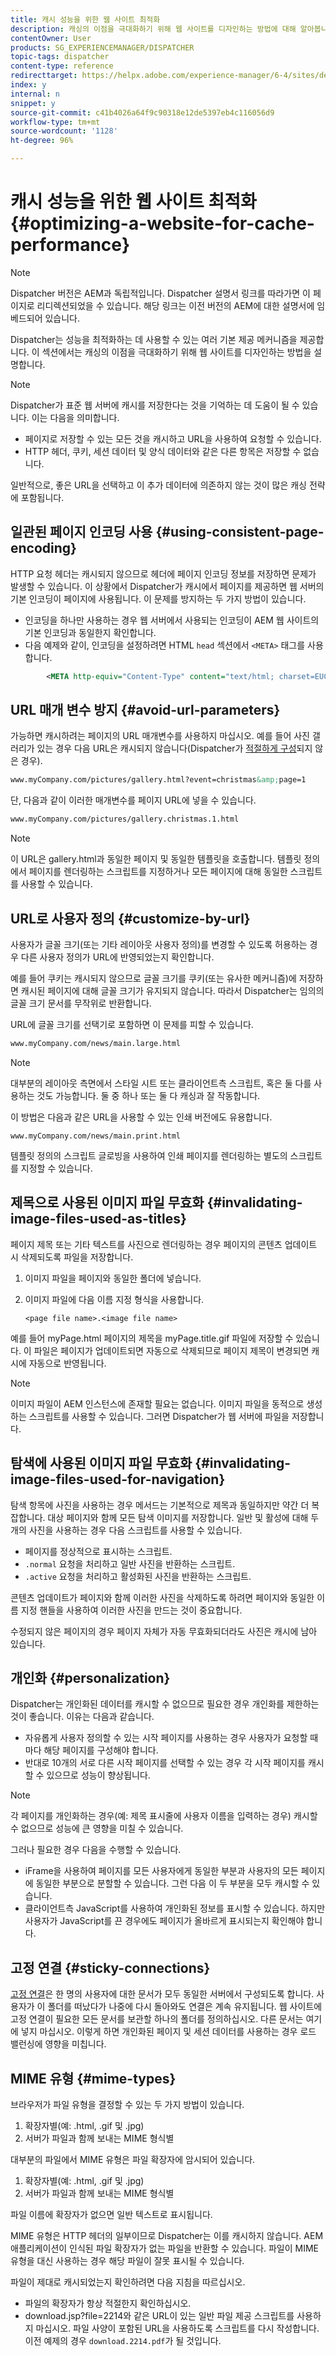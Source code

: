 ```yaml
---
title: 캐시 성능을 위한 웹 사이트 최적화
description: 캐싱의 이점을 극대화하기 위해 웹 사이트를 디자인하는 방법에 대해 알아봅니다.
contentOwner: User
products: SG_EXPERIENCEMANAGER/DISPATCHER
topic-tags: dispatcher
content-type: reference
redirecttarget: https://helpx.adobe.com/experience-manager/6-4/sites/deploying/using/configuring-performance.html
index: y
internal: n
snippet: y
source-git-commit: c41b4026a64f9c90318e12de5397eb4c116056d9
workflow-type: tm+mt
source-wordcount: '1128'
ht-degree: 96%

---
```



# 캐시 성능을 위한 웹 사이트 최적화 {#optimizing-a-website-for-cache-performance}

<!-- 

Comment Type: remark
Last Modified By: Silviu Raiman (raiman)
Last Modified Date: 2017-10-25T04:13:34.919-0400

<p>This is a redirect to /experience-manager/6-2/sites/deploying/using/configuring-performance.html</p>

 -->

>[!NOTE]
>
>Dispatcher 버전은 AEM과 독립적입니다. Dispatcher 설명서 링크를 따라가면 이 페이지로 리디렉션되었을 수 있습니다. 해당 링크는 이전 버전의 AEM에 대한 설명서에 임베드되어 있습니다.

Dispatcher는 성능을 최적화하는 데 사용할 수 있는 여러 기본 제공 메커니즘을 제공합니다. 이 섹션에서는 캐싱의 이점을 극대화하기 위해 웹 사이트를 디자인하는 방법을 설명합니다.

>[!NOTE]
>
>Dispatcher가 표준 웹 서버에 캐시를 저장한다는 것을 기억하는 데 도움이 될 수 있습니다. 이는 다음을 의미합니다.
>
>* 페이지로 저장할 수 있는 모든 것을 캐시하고 URL을 사용하여 요청할 수 있습니다.
>* HTTP 헤더, 쿠키, 세션 데이터 및 양식 데이터와 같은 다른 항목은 저장할 수 없습니다.
>
>일반적으로, 좋은 URL을 선택하고 이 추가 데이터에 의존하지 않는 것이 많은 캐싱 전략에 포함됩니다.

## 일관된 페이지 인코딩 사용 {#using-consistent-page-encoding}

HTTP 요청 헤더는 캐시되지 않으므로 헤더에 페이지 인코딩 정보를 저장하면 문제가 발생할 수 있습니다. 이 상황에서 Dispatcher가 캐시에서 페이지를 제공하면 웹 서버의 기본 인코딩이 페이지에 사용됩니다. 이 문제를 방지하는 두 가지 방법이 있습니다.

* 인코딩을 하나만 사용하는 경우 웹 서버에서 사용되는 인코딩이 AEM 웹 사이트의 기본 인코딩과 동일한지 확인합니다.
* 다음 예제와 같이, 인코딩을 설정하려면 HTML `head` 섹션에서 `<META>` 태그를 사용합니다.

```xml
        <META http-equiv="Content-Type" content="text/html; charset=EUC-JP">
```

## URL 매개 변수 방지 {#avoid-url-parameters}

가능하면 캐시하려는 페이지의 URL 매개변수를 사용하지 마십시오. 예를 들어 사진 갤러리가 있는 경우 다음 URL은 캐시되지 않습니다(Dispatcher가 [적절하게 구성](dispatcher-configuration.md#main-pars_title_24)되지 않은 경우).

```xml
www.myCompany.com/pictures/gallery.html?event=christmas&amp;page=1
```

단, 다음과 같이 이러한 매개변수를 페이지 URL에 넣을 수 있습니다.

```xml
www.myCompany.com/pictures/gallery.christmas.1.html
```

>[!NOTE]
>
>이 URL은 gallery.html과 동일한 페이지 및 동일한 템플릿을 호출합니다. 템플릿 정의에서 페이지를 렌더링하는 스크립트를 지정하거나 모든 페이지에 대해 동일한 스크립트를 사용할 수 있습니다.

## URL로 사용자 정의 {#customize-by-url}

사용자가 글꼴 크기(또는 기타 레이아웃 사용자 정의)를 변경할 수 있도록 허용하는 경우 다른 사용자 정의가 URL에 반영되었는지 확인합니다.

예를 들어 쿠키는 캐시되지 않으므로 글꼴 크기를 쿠키(또는 유사한 메커니즘)에 저장하면 캐시된 페이지에 대해 글꼴 크기가 유지되지 않습니다. 따라서 Dispatcher는 임의의 글꼴 크기 문서를 무작위로 반환합니다.

URL에 글꼴 크기를 선택기로 포함하면 이 문제를 피할 수 있습니다.

```xml
www.myCompany.com/news/main.large.html
```

>[!NOTE]
>
>대부분의 레이아웃 측면에서 스타일 시트 또는 클라이언트측 스크립트, 혹은 둘 다를 사용하는 것도 가능합니다. 둘 중 하나 또는 둘 다 캐싱과 잘 작동합니다.
>
>이 방법은 다음과 같은 URL을 사용할 수 있는 인쇄 버전에도 유용합니다.
>
>`www.myCompany.com/news/main.print.html`
>
>템플릿 정의의 스크립트 글로빙을 사용하여 인쇄 페이지를 렌더링하는 별도의 스크립트를 지정할 수 있습니다.

## 제목으로 사용된 이미지 파일 무효화 {#invalidating-image-files-used-as-titles}

페이지 제목 또는 기타 텍스트를 사진으로 렌더링하는 경우 페이지의 콘텐츠 업데이트 시 삭제되도록 파일을 저장합니다.

1. 이미지 파일을 페이지와 동일한 폴더에 넣습니다.
1. 이미지 파일에 다음 이름 지정 형식을 사용합니다.

   `<page file name>.<image file name>`

예를 들어 myPage.html 페이지의 제목을 myPage.title.gif 파일에 저장할 수 있습니다. 이 파일은 페이지가 업데이트되면 자동으로 삭제되므로 페이지 제목이 변경되면 캐시에 자동으로 반영됩니다.

>[!NOTE]
>
>이미지 파일이 AEM 인스턴스에 존재할 필요는 없습니다. 이미지 파일을 동적으로 생성하는 스크립트를 사용할 수 있습니다. 그러면 Dispatcher가 웹 서버에 파일을 저장합니다.

## 탐색에 사용된 이미지 파일 무효화 {#invalidating-image-files-used-for-navigation}

탐색 항목에 사진을 사용하는 경우 메서드는 기본적으로 제목과 동일하지만 약간 더 복잡합니다. 대상 페이지와 함께 모든 탐색 이미지를 저장합니다. 일반 및 활성에 대해 두 개의 사진을 사용하는 경우 다음 스크립트를 사용할 수 있습니다.

* 페이지를 정상적으로 표시하는 스크립트.
* `.normal` 요청을 처리하고 일반 사진을 반환하는 스크립트.
* `.active` 요청을 처리하고 활성화된 사진을 반환하는 스크립트.

콘텐츠 업데이트가 페이지와 함께 이러한 사진을 삭제하도록 하려면 페이지와 동일한 이름 지정 핸들을 사용하여 이러한 사진을 만드는 것이 중요합니다.

수정되지 않은 페이지의 경우 페이지 자체가 자동 무효화되더라도 사진은 캐시에 남아 있습니다.

## 개인화 {#personalization}

Dispatcher는 개인화된 데이터를 캐시할 수 없으므로 필요한 경우 개인화를 제한하는 것이 좋습니다. 이유는 다음과 같습니다.

* 자유롭게 사용자 정의할 수 있는 시작 페이지를 사용하는 경우 사용자가 요청할 때마다 해당 페이지를 구성해야 합니다.
* 반대로 10개의 서로 다른 시작 페이지를 선택할 수 있는 경우 각 시작 페이지를 캐시할 수 있으므로 성능이 향상됩니다.

>[!NOTE]
>
>각 페이지를 개인화하는 경우(예: 제목 표시줄에 사용자 이름을 입력하는 경우) 캐시할 수 없으므로 성능에 큰 영향을 미칠 수 있습니다.
>
>그러나 필요한 경우 다음을 수행할 수 있습니다.
>
>* iFrame을 사용하여 페이지를 모든 사용자에게 동일한 부분과 사용자의 모든 페이지에 동일한 부분으로 분할할 수 있습니다. 그런 다음 이 두 부분을 모두 캐시할 수 있습니다.
>* 클라이언트측 JavaScript를 사용하여 개인화된 정보를 표시할 수 있습니다. 하지만 사용자가 JavaScript를 끈 경우에도 페이지가 올바르게 표시되는지 확인해야 합니다.
>

## 고정 연결 {#sticky-connections}

[고정 연결](dispatcher.md#TheBenefitsofLoadBalancing)은 한 명의 사용자에 대한 문서가 모두 동일한 서버에서 구성되도록 합니다. 사용자가 이 폴더를 떠났다가 나중에 다시 돌아와도 연결은 계속 유지됩니다. 웹 사이트에 고정 연결이 필요한 모든 문서를 보관할 하나의 폴더를 정의하십시오. 다른 문서는 여기에 넣지 마십시오. 이렇게 하면 개인화된 페이지 및 세션 데이터를 사용하는 경우 로드 밸런싱에 영향을 미칩니다.

## MIME 유형 {#mime-types}

브라우저가 파일 유형을 결정할 수 있는 두 가지 방법이 있습니다.

1. 확장자별(예: .html, .gif 및 .jpg)
1. 서버가 파일과 함께 보내는 MIME 형식별

대부분의 파일에서 MIME 유형은 파일 확장자에 암시되어 있습니다.

1. 확장자별(예: .html, .gif 및 .jpg)
1. 서버가 파일과 함께 보내는 MIME 형식별

파일 이름에 확장자가 없으면 일반 텍스트로 표시됩니다.

MIME 유형은 HTTP 헤더의 일부이므로 Dispatcher는 이를 캐시하지 않습니다. AEM 애플리케이션이 인식된 파일 확장자가 없는 파일을 반환할 수 있습니다. 파일이 MIME 유형을 대신 사용하는 경우 해당 파일이 잘못 표시될 수 있습니다.

파일이 제대로 캐시되었는지 확인하려면 다음 지침을 따르십시오.

* 파일의 확장자가 항상 적절한지 확인하십시오.
* download.jsp?file=2214와 같은 URL이 있는 일반 파일 제공 스크립트를 사용하지 마십시오. 파일 사양이 포함된 URL을 사용하도록 스크립트를 다시 작성합니다. 이전 예제의 경우 `download.2214.pdf`가 될 것입니다.

